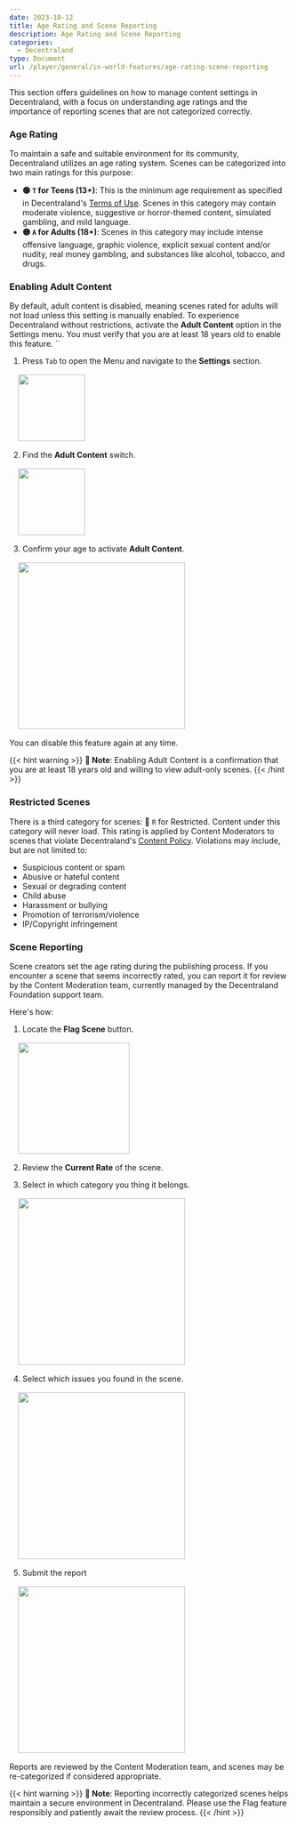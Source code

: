 ```yaml
---
date: 2023-10-12
title: Age Rating and Scene Reporting
description: Age Rating and Scene Reporting
categories:
  - Decentraland
type: Document
url: /player/general/in-world-features/age-rating-scene-reporting
---
```


This section offers guidelines on how to manage content settings in Decentraland, with a focus on understanding age ratings and the importance of reporting scenes that are not categorized correctly.

### Age Rating

To maintain a safe and suitable environment for its community, Decentraland utilizes an age rating system. Scenes can be categorized into two main ratings for this purpose:

- **🟢 `T` for Teens (13+)**: This is the minimum age requirement as specified in Decentraland's [Terms of Use](https://decentraland.org/terms/#8-children). Scenes in this category may contain moderate violence, suggestive or horror-themed content, simulated gambling, and mild language. 
- **🟡 `A` for Adults (18+)**: Scenes in this category may include intense offensive language, graphic violence, explicit sexual content and/or nudity, real money gambling, and substances like alcohol, tobacco, and drugs.

### Enabling Adult Content
By default, adult content is disabled, meaning scenes rated for adults will not load unless this setting is manually enabled. To experience Decentraland without restrictions, activate the **Adult Content** option in the Settings menu. You must verify that you are at least 18 years old to enable this feature.
``
1) Press `Tab` to open the Menu and navigate to the **Settings** section.

<img src="/images/media/menu-settings.png" style="margin: 1rem; display: block;width: 120px;"/>

2) Find the **Adult Content** switch.

<img src="/images/media/content-moderation-adult-content-switch.png" style="margin: 1rem; display: block;width: 120px;"/>

3) Confirm your age to activate **Adult Content**.

<img src="/images/media/content-moderation-enabled-adult-content.png" style="margin: 1rem; display: block;width: 300px;"/>

You can disable this feature again at any time.

{{< hint warning >}}
**📔 Note**: Enabling Adult Content is a confirmation that you are at least 18 years old and willing to view adult-only scenes.
{{< /hint >}}

### Restricted Scenes

There is a third category for scenes: 🔴 `R` for Restricted. Content under this category will never load. This rating is applied by Content Moderators to scenes that violate Decentraland's [Content Policy](https://decentraland.org/content). Violations may include, but are not limited to:

- Suspicious content or spam
- Abusive or hateful content
- Sexual or degrading content
- Child abuse
- Harassment or bullying
- Promotion of terrorism/violence
- IP/Copyright infringement

### Scene Reporting
Scene creators set the age rating during the publishing process. If you encounter a scene that seems incorrectly rated, you can report it for review by the Content Moderation team, currently managed by the Decentraland Foundation support team.

Here's how:

1) Locate the **Flag Scene** button.

<img src="/images/media/content-moderation-flag-icon.png" style="margin: 1rem; display: block;width: 200px;"/>

2) Review the **Current Rate** of the scene.

3) Select in which category you thing it belongs.

<img src="/images/media/content-moderation-categories.png" style="margin: 1rem; display: block;width: 300px;"/>

4) Select which issues you found in the scene.

<img src="/images/media/content-moderation-options.png" style="margin: 1rem; display: block;width: 300px"/>

5) Submit the report

<img src="/images/media/content-moderation-report-sent.png" style="margin: 1rem; display: block;width: 300px;"/>

Reports are reviewed by the Content Moderation team, and scenes may be re-categorized if considered appropriate.

{{< hint warning >}}
**📔 Note**: Reporting incorrectly categorized scenes helps maintain a secure environment in Decentraland. Please use the Flag feature responsibly and patiently await the review process.
{{< /hint >}}
